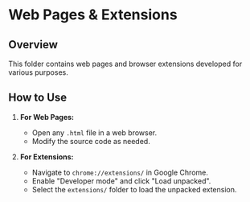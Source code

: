 # Web Pages & Extensions

## Overview
This folder contains web pages and browser extensions developed for various purposes. 

## How to Use
1. **For Web Pages:**
   - Open any `.html` file in a web browser.
   - Modify the source code as needed.

2. **For Extensions:**
   - Navigate to `chrome://extensions/` in Google Chrome.
   - Enable "Developer mode" and click "Load unpacked".
   - Select the `extensions/` folder to load the unpacked extension.



